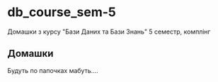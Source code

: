 # db_course_sem-5
Домашки з курсу "Бази Даних та Бази Знань" 5 семестр, комплінг

## Домашки
Будуть по папочках мабуть....

